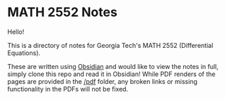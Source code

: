 # MATH 2552 Notes

Hello!

This is a directory of notes for Georgia Tech's MATH 2552 (Differential Equations).

These are written using [Obsidian](https://obsidian.md/) and would like to view the notes in full, simply clone this repo and read it in Obsidian!
While PDF renders of the pages are provided in the [/pdf](/pdf) folder, any broken links or missing functionality in the PDFs will not be fixed.
